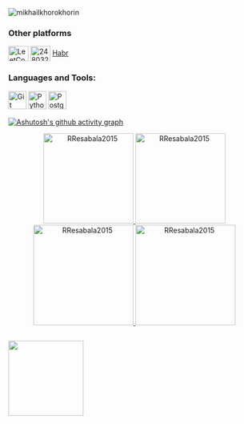<p align="left"> <img src="https://komarev.com/ghpvc/?username=mikhailkhorokhorin&label=Profile%20views&color=0e75b6&style=flat" alt="mikhailkhorokhorin" /> </p>

<h3 align="left">Other platforms</h3>
<p align="left">
<a href="https://www.leetcode.com/mikhailkhorokhorin" target="blank"><img align="center" src="https://raw.githubusercontent.com/rahuldkjain/github-profile-readme-generator/master/src/images/icons/Social/leet-code.svg" alt="LeetCode" height="30" width="40" /></a>
<a href="https://stackoverflow.com/users/23240259" target="blank"><img align="center" src="https://raw.githubusercontent.com/rahuldkjain/github-profile-readme-generator/master/src/images/icons/Social/stack-overflow.svg" alt="24803205" height="30" width="40" /></a>
</a><a href="https://habr.com/ru/users/mikhailkhorokhorin/" target="blank">Habr</a>

</p>
<h3> Languages and Tools: </h3>
<p align="left">
<a href="https://git-scm.com/" target="_blank" rel="noreferrer"><img src="https://raw.githubusercontent.com/danielcranney/readme-generator/main/public/icons/skills/git-colored.svg" width="36" height="36" alt="Git" /></a>
<a href="https://www.python.org/" target="_blank" rel="noreferrer"><img src="https://raw.githubusercontent.com/danielcranney/readme-generator/main/public/icons/skills/python-colored.svg" width="36" height="36" alt="Python" /></a>
<a href="https://www.postgresql.org/" target="_blank" rel="noreferrer"><img src="https://raw.githubusercontent.com/danielcranney/readme-generator/main/public/icons/skills/postgresql-colored.svg" width="36" height="36" alt="PostgreSQL" /></a>
</p>

[![Ashutosh's github activity graph](https://github-readme-activity-graph.vercel.app/graph?username=mikhailkhorokhorin&bg_color=100f0f&color=4c5e9e&line=4c569e&point=403e41&area=true&hide_border=true)](https://github.com/ashutosh00710/github-readme-activity-graph)

<div align="center">
  <a href="https://github.com/mikhailkhorokhorin">
    <img height="180em" src="http://github-profile-summary-cards.vercel.app/api/cards/profile-details?username=mikhailkhorokhorin&show_icons=true&locale=en&layout=compact&theme=tokyonight" alt="RResabala2015"/>
    <img height="180em" src="https://github-readme-stats.vercel.app/api/top-langs?username=mikhailkhorokhorin&show_icons=true&locale=en&layout=compact&theme=tokyonight&hide_border=true" alt="RResabala2015"/>
    <img height="200em" src="http://github-profile-summary-cards.vercel.app/api/cards/productive-time?username=mikhailkhorokhorin&theme=tokyonight&utcOffset=3&hide_border=true" alt="RResabala2015"/>
    <img height="200em" src="https://github-readme-stats.vercel.app/api?username=mikhailkhorokhorin&show_icons=true&locale=en&layout=compact&theme=tokyonight&hide_border=true" alt="RResabala2015"/>
  </a>
</div>


![]()

<a href="https://www.ko-fi.com/mikhailkhorokhorin"><img src="https://storage.ko-fi.com/cdn/kofi2.png?v=3" width="150"/></a>
